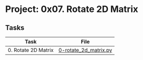 # Project: 0x07. Rotate 2D Matrix

## Tasks

| Task | File |
| ---- | ---- |
| 0. Rotate 2D Matrix | [0-rotate_2d_matrix.py](./0-rotate_2d_matrix.py) |

